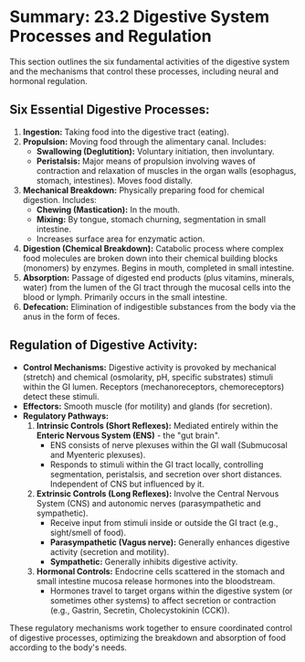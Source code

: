 # Summary: 23.2 Digestive System Processes and Regulation

This section outlines the six fundamental activities of the digestive system and the mechanisms that control these processes, including neural and hormonal regulation.

## Six Essential Digestive Processes:

1.  **Ingestion:** Taking food into the digestive tract (eating).
2.  **Propulsion:** Moving food through the alimentary canal. Includes:
    *   **Swallowing (Deglutition):** Voluntary initiation, then involuntary.
    *   **Peristalsis:** Major means of propulsion involving waves of contraction and relaxation of muscles in the organ walls (esophagus, stomach, intestines). Moves food distally.
3.  **Mechanical Breakdown:** Physically preparing food for chemical digestion. Includes:
    *   **Chewing (Mastication):** In the mouth.
    *   **Mixing:** By tongue, stomach churning, segmentation in small intestine.
    *   Increases surface area for enzymatic action.
4.  **Digestion (Chemical Breakdown):** Catabolic process where complex food molecules are broken down into their chemical building blocks (monomers) by enzymes. Begins in mouth, completed in small intestine.
5.  **Absorption:** Passage of digested end products (plus vitamins, minerals, water) from the lumen of the GI tract through the mucosal cells into the blood or lymph. Primarily occurs in the small intestine.
6.  **Defecation:** Elimination of indigestible substances from the body via the anus in the form of feces.

## Regulation of Digestive Activity:

*   **Control Mechanisms:** Digestive activity is provoked by mechanical (stretch) and chemical (osmolarity, pH, specific substrates) stimuli within the GI lumen. Receptors (mechanoreceptors, chemoreceptors) detect these stimuli.
*   **Effectors:** Smooth muscle (for motility) and glands (for secretion).
*   **Regulatory Pathways:**
    1.  **Intrinsic Controls (Short Reflexes):** Mediated entirely within the **Enteric Nervous System (ENS)** - the "gut brain".
        *   ENS consists of nerve plexuses within the GI wall (Submucosal and Myenteric plexuses).
        *   Responds to stimuli within the GI tract locally, controlling segmentation, peristalsis, and secretion over short distances. Independent of CNS but influenced by it.
    2.  **Extrinsic Controls (Long Reflexes):** Involve the Central Nervous System (CNS) and autonomic nerves (parasympathetic and sympathetic).
        *   Receive input from stimuli inside or outside the GI tract (e.g., sight/smell of food).
        *   **Parasympathetic (Vagus nerve):** Generally enhances digestive activity (secretion and motility).
        *   **Sympathetic:** Generally inhibits digestive activity.
    3.  **Hormonal Controls:** Endocrine cells scattered in the stomach and small intestine mucosa release hormones into the bloodstream.
        *   Hormones travel to target organs within the digestive system (or sometimes other systems) to affect secretion or contraction (e.g., Gastrin, Secretin, Cholecystokinin (CCK)).

These regulatory mechanisms work together to ensure coordinated control of digestive processes, optimizing the breakdown and absorption of food according to the body's needs.

